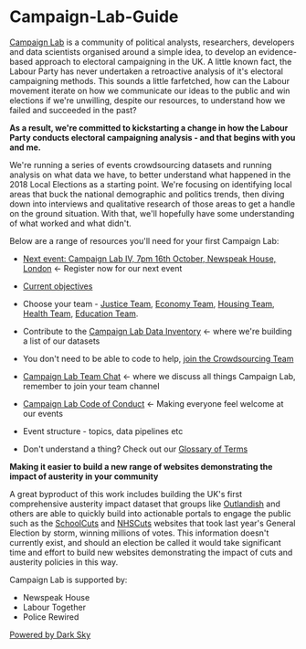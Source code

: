 # Campaign-Lab-Guide

[Campaign Lab](https://www.campaignlab.london/) is a community of political analysts, researchers, developers and data scientists organised around a simple idea, to develop an evidence-based approach to electoral campaigning in the UK. A little known fact, the Labour Party has never undertaken a retroactive analysis of it's electoral campaigning methods. This sounds a little farfetched, how can the Labour movement iterate on how we communicate our ideas to the public and win elections if we're unwilling, despite our resources, to understand how we failed and succeeded in the past?

**As a result, we're committed to kickstarting a change in how the Labour Party conducts electoral campaigning analysis - and that begins with you and me.**

We're running a series of events crowdsourcing datasets and running analysis on what data we have, to better understand what happened in the 2018 Local Elections as a starting point. We're focusing on identifying local areas that buck the national demographic and politics trends, then diving down into interviews and qualitative research of those areas to get a handle on the ground situation. With that, we'll hopefully have some understanding of what worked and what didn't.

Below are a range of resources you'll need for your first Campaign Lab:

* [Next event: Campaign Lab IV, 7pm 16th October, Newspeak House, London](https://www.eventbrite.co.uk/e/campaign-lab-iv-modelling-the-impact-of-austerity-on-election-results-tickets-50132375284) <- Register now for our next event

* [Current objectives](https://docs.google.com/spreadsheets/d/13WJ2dRv2lWoiCyMCXrtZzfjjczYcJwq8ffzUWjqTCj4/edit?usp=sharing)

* Choose your team - [Justice Team](https://docs.google.com/document/d/1VLdr454F_SxgN7iudp7sUnerfSpWkzDZN5q-kKFaqkw/edit?usp=sharing), [Economy Team](https://docs.google.com/document/d/1nFnKiCBrrhWSSp6zM5PMq8UvCILt63JxgqyYd-GSkzU/edit?usp=sharing), [Housing Team](https://docs.google.com/document/d/1HblW708CC34P8jzgf3mwaSNop0d_8WFkq7sEZGfjfIw/edit?usp=sharing), [Health Team](https://docs.google.com/document/d/1MufM_YI1YnMNv-m1g_bpcKrpKJYPXV-PtM2SNq3DQAM/edit?usp=sharing), [Education Team](https://docs.google.com/document/d/1s8XecY8IZizGA_hiCzEwji8VGI-QnW1DCgy6kqlYktk/edit?usp=sharing).

* Contribute to the [Campaign Lab Data Inventory](https://docs.google.com/spreadsheets/d/1s5zWhdXi0-YBUMkK2Le3cfENBsfc29vOnFhnfn8N6dU/edit#gid=0) <- where we're building a list of our datasets

* You don't need to be able to code to help, [join the Crowdsourcing Team](https://docs.google.com/document/d/1dKbcxUPmZZOXBHBghss8z0G1WzBY0IHEb_GnkK0gu9g/edit?usp=sharing)

* [Campaign Lab Team Chat](https://campaignlabhq.slack.com/) <- where we discuss all things Campaign Lab, remember to join your team channel

* [Campaign Lab Code of Conduct](https://github.com/CampaignLab/Campaign-Lab-Guide/blob/master/CL%20Code%20of%20Conduct.md) <- Making everyone feel welcome at our events

* Event structure - topics, data pipelines etc

* Don't understand a thing? Check out our [Glossary of Terms](https://docs.google.com/document/d/1_7S-3v-HHpjbyR0sG-MXrWfXcQdrXaU0bSHhnpYACAU/edit?usp=sharing)


**Making it easier to build a new range of websites demonstrating the impact of austerity in your community**

A great byproduct of this work includes building the UK's first comprehensive austerity impact dataset that groups like [Outlandish](https://outlandish.com/) and others are able to quickly build into actionable portals to engage the public such as the [SchoolCuts](https://schoolcuts.org.uk/#!/) and [NHSCuts](http://nhscuts.org.uk/) websites that took last year's General Election by storm, winning millions of votes. This information doesn't currently exist, and should an election be called it would take significant time and effort to build new websites demonstrating the impact of cuts and austerity policies in this way.

Campaign Lab is supported by:

* Newspeak House 
* Labour Together
* Police Rewired

[Powered by Dark Sky](https://darksky.net/forecast/40.7127,-74.0059/us12/en)
